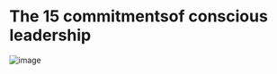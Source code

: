 # The 15 commitmentsof conscious leadership


![image](https://github.com/foysalRabbi/15-Commitments-Leadership/assets/87640335/6b6b6520-a35c-48a3-84af-593cf7036d27)
